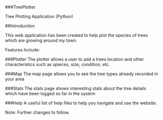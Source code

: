 ###TreePlotter

Tree Plotting Application (Python)

##Introduction

This web application has been created to help plot the species of trees which are growing around my town.

Features Include:

###Plotter The plotter allows a user to add a trees location and other characteristics such as spieces, size, condition, etc.

###Map The map page allows you to see the tree types already recorded in your area

###Stats The stats page shows interesting stats about the tree details which have been logged so far in the system

###Help A useful list of help files to help you navigate and use the website.

Note: Further changes to follow.
